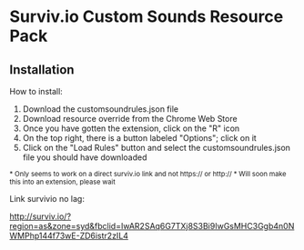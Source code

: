 # Surviv.io Custom Sounds Resource Pack



## Installation
How to install:

1. Download the customsoundrules.json file
3. Download resource override from the Chrome Web Store
4. Once you have gotten the extension, click on the "R" icon 
5. On the top right, there is a button labeled "Options"; click on it 
6. Click on the "Load Rules" button and select the customsoundrules.json file you should have downloaded

<sup>\* Only seems to work on a direct surviv.io link and not https:// or http:// </sup>
<sup>\* Will soon make this into an extension, please wait </sup>

Link survivio no lag: 

http://surviv.io/?region=as&zone=syd&fbclid=IwAR2SAq6G7TXj8S3Bi9IwGsMHC3Ggb4n0NWMPhp144f73wE-ZD6istr2zIL4
